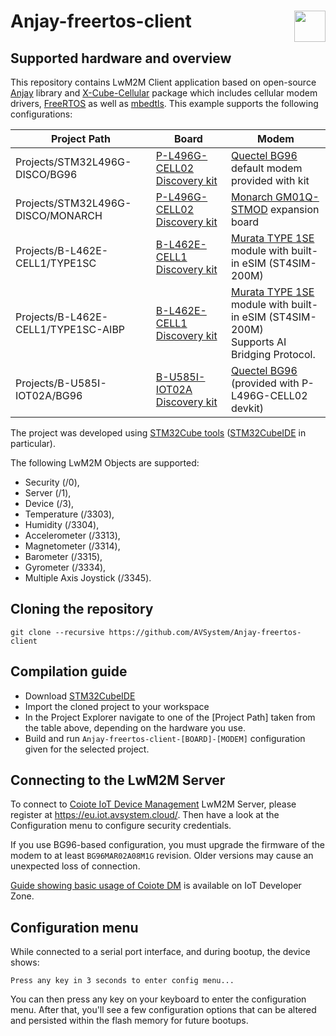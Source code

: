 # Anjay-freertos-client [<img align="right" height="50px" src="https://avsystem.github.io/Anjay-doc/_images/avsystem_logo.png">](http://www.avsystem.com/)


## Supported hardware and overview

This repository contains LwM2M Client application based on open-source [Anjay](https://github.com/AVSystem/Anjay) library and [X-Cube-Cellular](https://www.st.com/en/embedded-software/x-cube-cellular.html) package which includes cellular modem drivers, [FreeRTOS](https://www.freertos.org) as well as [mbedtls](https://github.com/ARMmbed/mbedtls). This example supports the following configurations:

| Project Path | Board | Modem |
|--------------|-------|-------|
| Projects/STM32L496G-DISCO/BG96 | [P-L496G-CELL02 Discovery kit](https://www.st.com/en/evaluation-tools/p-l496g-cell02.html) | [Quectel BG96](https://www.quectel.com/product/lpwa-bg96-cat-m1-nb1-egprs) default modem provided with kit |
| Projects/STM32L496G-DISCO/MONARCH | [P-L496G-CELL02 Discovery kit](https://www.st.com/en/evaluation-tools/p-l496g-cell02.html) | [Monarch GM01Q-STMOD](https://www.st.com/en/partner-products-and-services/monarch-gm01q-stmod.html) expansion board |
| Projects/B-L462E-CELL1/TYPE1SC | [B-L462E-CELL1 Discovery kit](https://www.st.com/en/evaluation-tools/b-l462e-cell1.html) | [Murata TYPE 1SE](https://www.murata.com/en-eu/products/connectivitymodule/lpwa/overview/lineup/type-1se) module with built-in eSIM (ST4SIM-200M)|
| Projects/B-L462E-CELL1/TYPE1SC-AIBP | [B-L462E-CELL1 Discovery kit](https://www.st.com/en/evaluation-tools/b-l462e-cell1.html) | [Murata TYPE 1SE](https://www.murata.com/en-eu/products/connectivitymodule/lpwa/overview/lineup/type-1se) module with built-in eSIM (ST4SIM-200M) <br /> Supports AI Bridging Protocol.|
| Projects/B-U585I-IOT02A/BG96<br> | [B-U585I-IOT02A Discovery kit](https://www.st.com/en/evaluation-tools/b-u585i-iot02a.html) | [Quectel BG96](https://www.quectel.com/product/lpwa-bg96-cat-m1-nb1-egprs) (provided with P-L496G-CELL02 devkit)

The project was developed using [STM32Cube tools](https://www.st.com/en/ecosystems/stm32cube.html) ([STM32CubeIDE](https://www.st.com/en/development-tools/stm32cubeide.html) in particular).

The following LwM2M Objects are supported:

- Security (/0),
- Server (/1),
- Device (/3),
- Temperature (/3303),
- Humidity (/3304),
- Accelerometer (/3313),
- Magnetometer (/3314),
- Barometer (/3315),
- Gyrometer (/3334),
- Multiple Axis Joystick (/3345).


## Cloning the repository

```
git clone --recursive https://github.com/AVSystem/Anjay-freertos-client
```

## Compilation guide

 - Download [STM32CubeIDE](https://www.st.com/en/development-tools/stm32cubeide.html)
 - Import the cloned project to your workspace
 - In the Project Explorer navigate to one of the [Project Path] taken from the table above, depending on the hardware you use.
 - Build and run `Anjay-freertos-client-[BOARD]-[MODEM]` configuration given for the selected project.

## Connecting to the LwM2M Server

To connect to [Coiote IoT Device Management](https://www.avsystem.com/products/coiote-iot-device-management-platform/) LwM2M Server, please register at https://eu.iot.avsystem.cloud/. Then have a look at the Configuration menu to configure security credentials.

If you use BG96-based configuration, you must upgrade the firmware of the modem to at least `BG96MAR02A08M1G` revision. Older versions may cause an unexpected loss of connection.

[Guide showing basic usage of Coiote DM](https://iotdevzone.avsystem.com/docs/Coiote_DM_Device_Onboarding/Quick_start/) is available on IoT Developer Zone.


## Configuration menu

While connected to a serial port interface, and during bootup, the device shows:

```
Press any key in 3 seconds to enter config menu...
```

You can then press any key on your keyboard to enter the configuration menu. After that, you'll see a few configuration options that can be altered and persisted within the flash memory for future bootups.
